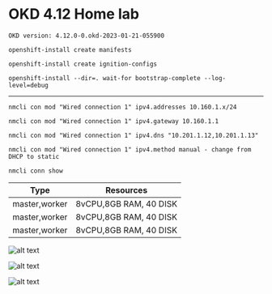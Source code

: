 # OKD 4.12 Home lab

```OKD version: 4.12.0-0.okd-2023-01-21-055900```


```openshift-install create manifests```

```openshift-install create ignition-configs```

```openshift-install --dir=. wait-for bootstrap-complete --log-level=debug```


----------------------------------------------------------------------------------------------------------


```nmcli con mod "Wired connection 1" ipv4.addresses 10.160.1.x/24```

```nmcli con mod "Wired connection 1" ipv4.gateway 10.160.1.1```

```nmcli con mod "Wired connection 1" ipv4.dns "10.201.1.12,10.201.1.13"```

```nmcli con mod "Wired connection 1" ipv4.method manual - change from DHCP to static```

```nmcli conn show```


| Type          | Resources     |
| ------------- |:-------------:|
| master,worker | 8vCPU,8GB RAM, 40 DISK |
| master,worker | 8vCPU,8GB RAM, 40 DISK |
| master,worker | 8vCPU,8GB RAM, 40 DISK |



![alt text](https://github.com/Nurlan199206/okd4.12/blob/main/okd-1.png "OKD 4.12")


![alt text](https://github.com/Nurlan199206/okd4.12/blob/main/okd-2.png "")

![alt text](https://github.com/Nurlan199206/okd4.12/blob/main/task%20mgr.png "Logo Title Text 1")






